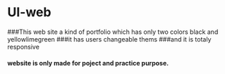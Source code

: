 # UI-web


###This web site a kind of portfolio which has only two colors black and yellowlimegreen
###it has users changeable thems
###and it is totaly responsive
#### website is only made for poject and practice purpose.
